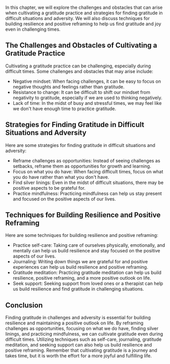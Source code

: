 
In this chapter, we will explore the challenges and obstacles that can arise when cultivating a gratitude practice and strategies for finding gratitude in difficult situations and adversity. We will also discuss techniques for building resilience and positive reframing to help us find gratitude and joy even in challenging times.

The Challenges and Obstacles of Cultivating a Gratitude Practice
----------------------------------------------------------------

Cultivating a gratitude practice can be challenging, especially during difficult times. Some challenges and obstacles that may arise include:

* Negative mindset: When facing challenges, it can be easy to focus on negative thoughts and feelings rather than gratitude.
* Resistance to change: It can be difficult to shift our mindset from negativity to gratitude, especially if we are used to thinking negatively.
* Lack of time: In the midst of busy and stressful times, we may feel like we don't have enough time to practice gratitude.

Strategies for Finding Gratitude in Difficult Situations and Adversity
----------------------------------------------------------------------

Here are some strategies for finding gratitude in difficult situations and adversity:

* Reframe challenges as opportunities: Instead of seeing challenges as setbacks, reframe them as opportunities for growth and learning.
* Focus on what you do have: When facing difficult times, focus on what you do have rather than what you don't have.
* Find silver linings: Even in the midst of difficult situations, there may be positive aspects to be grateful for.
* Practice mindfulness: Practicing mindfulness can help us stay present and focused on the positive aspects of our lives.

Techniques for Building Resilience and Positive Reframing
---------------------------------------------------------

Here are some techniques for building resilience and positive reframing:

* Practice self-care: Taking care of ourselves physically, emotionally, and mentally can help us build resilience and stay focused on the positive aspects of our lives.
* Journaling: Writing down things we are grateful for and positive experiences can help us build resilience and positive reframing.
* Gratitude meditation: Practicing gratitude meditation can help us build resilience, positive reframing, and a more positive outlook on life.
* Seek support: Seeking support from loved ones or a therapist can help us build resilience and find gratitude in challenging situations.

Conclusion
----------

Finding gratitude in challenges and adversity is essential for building resilience and maintaining a positive outlook on life. By reframing challenges as opportunities, focusing on what we do have, finding silver linings, and practicing mindfulness, we can cultivate gratitude even during difficult times. Utilizing techniques such as self-care, journaling, gratitude meditation, and seeking support can also help us build resilience and positive reframing. Remember that cultivating gratitude is a journey and takes time, but it is worth the effort for a more joyful and fulfilling life.
